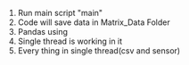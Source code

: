 1. Run main script "main"
2. Code will save data in Matrix_Data Folder
3. Pandas using
4. Single thread is working in it
5. Every thing in single thread(csv and sensor)